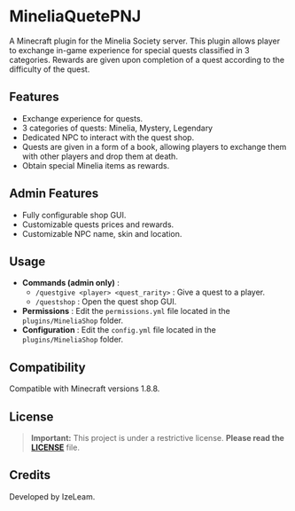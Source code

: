 # MineliaQuetePNJ

A Minecraft plugin for the Minelia Society server.
This plugin allows player to exchange in-game experience for special quests classified in 3 categories. Rewards are given upon completion of a quest according to the difficulty of the quest.

## Features
- Exchange experience for quests.
- 3 categories of quests: Minelia, Mystery, Legendary
- Dedicated NPC to interact with the quest shop.
- Quests are given in a form of a book, allowing players to exchange them with other players and drop them at death.
- Obtain special Minelia items as rewards.

## Admin Features
- Fully configurable shop GUI.
- Customizable quests prices and rewards.
- Customizable NPC name, skin and location.

## Usage
- **Commands (admin only)** :
    * `/questgive <player> <quest_rarity>` : Give a quest to a player.
    * `/questshop` : Open the quest shop GUI.
- **Permissions** : Edit the `permissions.yml` file located in the `plugins/MineliaShop` folder.
- **Configuration** : Edit the `config.yml` file located in the `plugins/MineliaShop` folder.

## Compatibility
Compatible with Minecraft versions 1.8.8.

## License
> **Important:** This project is under a restrictive license. **Please read the [LICENSE](./LICENSE)** file.

## Credits
Developed by IzeLeam.  
